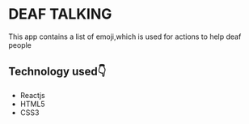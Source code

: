 # DEAF TALKING
 This app contains a list of emoji,which is used for actions to help deaf people


## Technology used👇
* Reactjs
* HTML5
* CSS3
